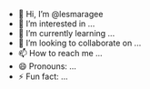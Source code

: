 - 👋 Hi, I’m @lesmaragee
- 👀 I’m interested in ...
- 🌱 I’m currently learning ...
- 💞️ I’m looking to collaborate on ...
- 📫 How to reach me ...
- 😄 Pronouns: ...
- ⚡ Fun fact: ...

<!---
lesmaragee/lesmaragee is a ✨ special ✨ repository because its `README.md` (this file) appears on your GitHub profile.
You can click the Preview link to take a look at your changes.
--->
